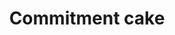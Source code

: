 ---
pid: WS145
title: Commitment cake
location_transcription: Wash Square
zipcode: '19147'
outside_phl: 
neighborhood: Queen Village,Bella Vista,Pennsport,Italian Market
age: '67'
age_range: 60-69
instagram: 
image_file_name: WS_145.jpg
proposal_transcription: Looking around Washington Sq. you'll likely see wedding parties
  posing. Why not create a place for portraits to commemorate love & commitment. It
  would be two layers - where the beloved would stand atop - & their friends & witness
  standing below. It would be in constant use.
topic: Family,Love
topic_summary: 0, 0
type: Infrastructure,Interactive,Space
keywords_other: Wedding, marriage, love, portrait, photography, photo, family, friends,
  commitment
credit: Neil Izenberg
image_labels: 
twitter: 
facebook: 
permalink: "/monuments/ws145/"
layout: item-page
---